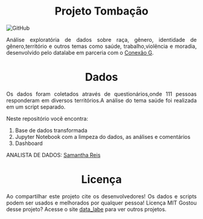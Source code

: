 <h1 align="center"> Projeto Tombação </h1>
<p align="jcenter"><img alt="GitHub" src="https://img.shields.io/github/license/datalabe/analise_tombacao"></img>
<p align="justify">Análise exploratória de dados sobre raça, gênero, identidade de gênero,território e outros temas como saúde, trabalho,violência e moradia, desenvolvido pelo datalabe em parceria com o <a href="https://www.instagram.com/grupoconexaog/">Conexão G</a>.</p>

<h1 align="center">Dados</h1>
<p align="justify">Os dados foram coletados através de questionários,onde 111 pessoas responderam em diversos territórios.A análise do tema saúde foi realizada em um script separado.</p>

<p align="justify">Neste repositório você encontra:</p>
<ol>
  <li>Base de dados transformada</li>
  <li>Jupyter Notebook com a limpeza do dados, as análises e comentários</li>
  <li>Dashboard</li>
</ol>
             
 <p align="justify">ANALISTA DE DADOS: <a href="https://github.com/SamanthaReiis">Samantha Reis</a></p>
 
 <h1 align="center">Licença</h1>
<p align="justify">Ao compartilhar este projeto cite os desenvolvedores!
Os dados e scripts podem ser usados e melhorados por qualquer pessoa! Licença MIT
Gostou desse projeto? Acesse o site <a href="https://datalabe.org/">data_labe</a> para ver outros projetos.</p>
